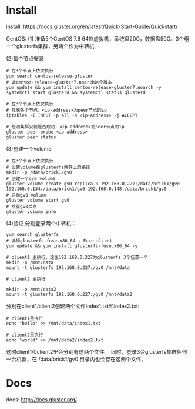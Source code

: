 
# Install
install: https://docs.gluster.org/en/latest/Quick-Start-Guide/Quickstart/

CentOS:
(1) 准备5个CentOS 7.6 64位虚拟机，系统盘20G，数据盘50G。3个组一个glusterfs集群，另两个作为中转机

(2)每个节点安装
```shell script
# 在3个节点上依次执行
yum search centos-release-gluster
# 选centos-release-gluster7.noarch这个版本
yum update && yum install centos-release-gluster7.noarch -y
systemctl start glusterd && systemctl status glusterd

# 在3个节点上依次执行
# 互联各个节点，<ip-address>为peer节点的ip
iptables -I INPUT -p all -s <ip-address> -j ACCEPT

# 检测集群安装是否成功，<ip-address>为peer节点的ip
gluster peer probe <ip-address>
gluster peer status
```

(3)创建一个volume
```shell script
# 在3个节点上依次执行
# 设置volume在glusterfs集群上的路径
mkdir -p /data/brick1/gv0
# 创建一个gv0 volume
gluster volume create gv0 replica 3 192.168.0.227:/data/brick1/gv0  192.168.0.134:/data/brick1/gv0 192.168.0.148:/data/brick1/gv0
# 启动gv0 volume
gluster volume start gv0
# 检查gv0状态
gluster volume info
```

(4)验证
分别登录两个中转机：
```shell script
yum search glusterfs
# 选择glusterfs-fuse.x86_64 : Fuse client
yum update && yum install glusterfs-fuse.x86_64 -y

# client1 里执行，这里192.168.0.227为glusterfs 3个任意一个：
mkdir -p /mnt/data
mount -t glusterfs 192.168.0.227:/gv0 /mnt/data

# client2 里执行

mkdir -p /mnt/data2
mount -t glusterfs 192.168.0.227:/gv0 /mnt/data2
```

分别在client1/client2创建两个文件index1.txt和index2.txt:
```shell script
# client1里执行
echo "hello" >> /mnt/data/index1.txt

# client2里执行
echo "world" >> /mnt/data2/index2.txt
```
这时client1和client2里会分别有这两个文件。
同时，登录3台glusterfs集群任何一台机器，在 /data/brick1/gv0 目录内也会存在这两个文件。

# Docs
docs: http://docs.gluster.org/



